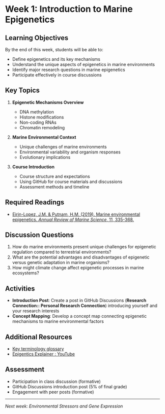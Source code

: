 # Week 1: Introduction to Marine Epigenetics

## Learning Objectives
By the end of this week, students will be able to:
- Define epigenetics and its key mechanisms
- Understand the unique aspects of epigenetics in marine environments
- Identify major research questions in marine epigenetics
- Participate effectively in course discussions

## Key Topics
1. **Epigenetic Mechanisms Overview**
   - DNA methylation
   - Histone modifications
   - Non-coding RNAs
   - Chromatin remodeling

2. **Marine Environmental Context**
   - Unique challenges of marine environments
   - Environmental variability and organism responses
   - Evolutionary implications

3. **Course Introduction**
   - Course structure and expectations
   - Using GitHub for course materials and discussions
   - Assessment methods and timeline

## Required Readings
- [Eirin-Lopez, J.M. & Putnam, H.M. (2019). Marine environmental epigenetics. *Annual Review of Marine Science*, 11, 335-368.](annurev-marine-010318-095114.pdf)

## Discussion Questions
1. How do marine environments present unique challenges for epigenetic regulation compared to terrestrial environments?
2. What are the potential advantages and disadvantages of epigenetic versus genetic adaptation in marine organisms?
3. How might climate change affect epigenetic processes in marine ecosystems?

## Activities
- **Introduction Post**: Create a post in GitHub Discussions (**Research Connection:: Personal Research Connection**) introducing yourself and your research interests
- **Concept Mapping**: Develop a concept map connecting epigenetic mechanisms to marine environmental factors

## Additional Resources
- [Key terminology glossary](glossary.md)
- [Epigentics Explainer : YouTube](https://www.youtube.com/embed/MD3Fc0XOjWk)

## Assessment
- Participation in class discussion (formative)
- GitHub Discussions introduction post (5% of final grade)
- Engagement with peer posts (formative)

---
*Next week: Environmental Stressors and Gene Expression*